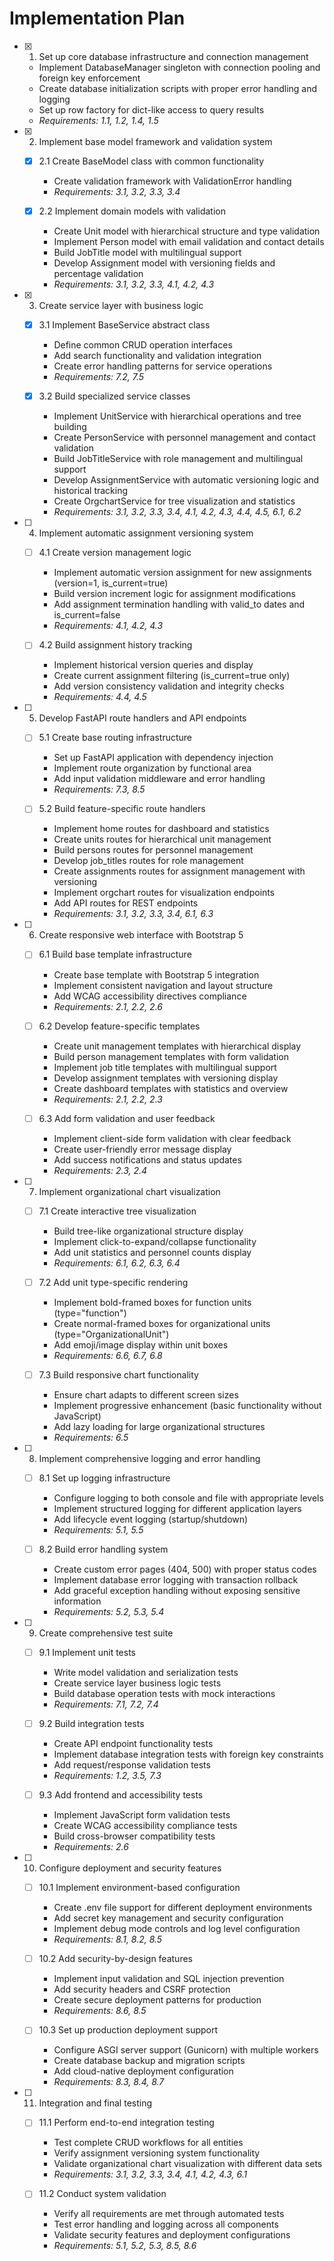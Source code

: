 # Implementation Plan

- [x] 1. Set up core database infrastructure and connection management

  - Implement DatabaseManager singleton with connection pooling and foreign key enforcement
  - Create database initialization scripts with proper error handling and logging
  - Set up row factory for dict-like access to query results
  - _Requirements: 1.1, 1.2, 1.4, 1.5_

- [x] 2. Implement base model framework and validation system

  - [x] 2.1 Create BaseModel class with common functionality
    - Create validation framework with ValidationError handling
    - _Requirements: 3.1, 3.2, 3.3, 3.4_

  - [x] 2.2 Implement domain models with validation

    - Create Unit model with hierarchical structure and type validation
    - Implement Person model with email validation and contact details
    - Build JobTitle model with multilingual support
    - Develop Assignment model with versioning fields and percentage validation
    - _Requirements: 3.1, 3.2, 3.3, 4.1, 4.2, 4.3_

- [x] 3. Create service layer with business logic


  - [x] 3.1 Implement BaseService abstract class

    - Define common CRUD operation interfaces
    - Add search functionality and validation integration
    - Create error handling patterns for service operations
    - _Requirements: 7.2, 7.5_

  - [x] 3.2 Build specialized service classes



    - Implement UnitService with hierarchical operations and tree building
    - Create PersonService with personnel management and contact validation
    - Build JobTitleService with role management and multilingual support
    - Develop AssignmentService with automatic versioning logic and historical tracking
    - Create OrgchartService for tree visualization and statistics
    - _Requirements: 3.1, 3.2, 3.3, 3.4, 4.1, 4.2, 4.3, 4.4, 4.5, 6.1, 6.2_

- [ ] 4. Implement automatic assignment versioning system
  - [ ] 4.1 Create version management logic
    - Implement automatic version assignment for new assignments (version=1, is_current=true)
    - Build version increment logic for assignment modifications
    - Add assignment termination handling with valid_to dates and is_current=false
    - _Requirements: 4.1, 4.2, 4.3_

  - [ ] 4.2 Build assignment history tracking
    - Implement historical version queries and display
    - Create current assignment filtering (is_current=true only)
    - Add version consistency validation and integrity checks
    - _Requirements: 4.4, 4.5_

- [ ] 5. Develop FastAPI route handlers and API endpoints
  - [ ] 5.1 Create base routing infrastructure
    - Set up FastAPI application with dependency injection
    - Implement route organization by functional area
    - Add input validation middleware and error handling
    - _Requirements: 7.3, 8.5_

  - [ ] 5.2 Build feature-specific route handlers
    - Implement home routes for dashboard and statistics
    - Create units routes for hierarchical unit management
    - Build persons routes for personnel management
    - Develop job_titles routes for role management
    - Create assignments routes for assignment management with versioning
    - Implement orgchart routes for visualization endpoints
    - Add API routes for REST endpoints
    - _Requirements: 3.1, 3.2, 3.3, 3.4, 6.1, 6.3_

- [ ] 6. Create responsive web interface with Bootstrap 5
  - [ ] 6.1 Build base template infrastructure
    - Create base template with Bootstrap 5 integration
    - Implement consistent navigation and layout structure
    - Add WCAG accessibility directives compliance
    - _Requirements: 2.1, 2.2, 2.6_

  - [ ] 6.2 Develop feature-specific templates
    - Create unit management templates with hierarchical display
    - Build person management templates with form validation
    - Implement job title templates with multilingual support
    - Develop assignment templates with versioning display
    - Create dashboard templates with statistics and overview
    - _Requirements: 2.1, 2.2, 2.3_

  - [ ] 6.3 Add form validation and user feedback
    - Implement client-side form validation with clear feedback
    - Create user-friendly error message display
    - Add success notifications and status updates
    - _Requirements: 2.3, 2.4_

- [ ] 7. Implement organizational chart visualization
  - [ ] 7.1 Create interactive tree visualization
    - Build tree-like organizational structure display
    - Implement click-to-expand/collapse functionality
    - Add unit statistics and personnel counts display
    - _Requirements: 6.1, 6.2, 6.3, 6.4_

  - [ ] 7.2 Add unit type-specific rendering
    - Implement bold-framed boxes for function units (type="function")
    - Create normal-framed boxes for organizational units (type="OrganizationalUnit")
    - Add emoji/image display within unit boxes
    - _Requirements: 6.6, 6.7, 6.8_

  - [ ] 7.3 Build responsive chart functionality
    - Ensure chart adapts to different screen sizes
    - Implement progressive enhancement (basic functionality without JavaScript)
    - Add lazy loading for large organizational structures
    - _Requirements: 6.5_

- [ ] 8. Implement comprehensive logging and error handling
  - [ ] 8.1 Set up logging infrastructure
    - Configure logging to both console and file with appropriate levels
    - Implement structured logging for different application layers
    - Add lifecycle event logging (startup/shutdown)
    - _Requirements: 5.1, 5.5_

  - [ ] 8.2 Build error handling system
    - Create custom error pages (404, 500) with proper status codes
    - Implement database error logging with transaction rollback
    - Add graceful exception handling without exposing sensitive information
    - _Requirements: 5.2, 5.3, 5.4_

- [ ] 9. Create comprehensive test suite
  - [ ] 9.1 Implement unit tests
    - Write model validation and serialization tests
    - Create service layer business logic tests
    - Build database operation tests with mock interactions
    - _Requirements: 7.1, 7.2, 7.4_

  - [ ] 9.2 Build integration tests
    - Create API endpoint functionality tests
    - Implement database integration tests with foreign key constraints
    - Add request/response validation tests
    - _Requirements: 1.2, 3.5, 7.3_

  - [ ] 9.3 Add frontend and accessibility tests
    - Implement JavaScript form validation tests
    - Create WCAG accessibility compliance tests
    - Build cross-browser compatibility tests
    - _Requirements: 2.6_

- [ ] 10. Configure deployment and security features
  - [ ] 10.1 Implement environment-based configuration
    - Create .env file support for different deployment environments
    - Add secret key management and security configuration
    - Implement debug mode controls and log level configuration
    - _Requirements: 8.1, 8.2, 8.5_

  - [ ] 10.2 Add security-by-design features
    - Implement input validation and SQL injection prevention
    - Add security headers and CSRF protection
    - Create secure deployment patterns for production
    - _Requirements: 8.6, 8.5_

  - [ ] 10.3 Set up production deployment support
    - Configure ASGI server support (Gunicorn) with multiple workers
    - Create database backup and migration scripts
    - Add cloud-native deployment configuration
    - _Requirements: 8.3, 8.4, 8.7_

- [ ] 11. Integration and final testing
  - [ ] 11.1 Perform end-to-end integration testing
    - Test complete CRUD workflows for all entities
    - Verify assignment versioning system functionality
    - Validate organizational chart visualization with different data sets
    - _Requirements: 3.1, 3.2, 3.3, 3.4, 4.1, 4.2, 4.3, 6.1_

  - [ ] 11.2 Conduct system validation
    - Verify all requirements are met through automated tests
    - Test error handling and logging across all components
    - Validate security features and deployment configurations
    - _Requirements: 5.1, 5.2, 5.3, 8.5, 8.6_
